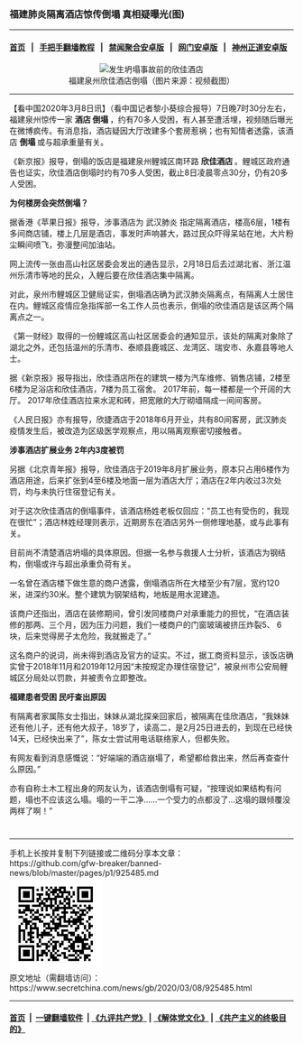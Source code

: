 ### 福建肺炎隔离酒店惊传倒塌 真相疑曝光(图)
------------------------

#### [首页](https://github.com/gfw-breaker/banned-news/blob/master/README.md) &nbsp;&nbsp;|&nbsp;&nbsp; [手把手翻墙教程](https://github.com/gfw-breaker/guides/wiki) &nbsp;&nbsp;|&nbsp;&nbsp; [禁闻聚合安卓版](https://github.com/gfw-breaker/bn-android) &nbsp;&nbsp;|&nbsp;&nbsp; [网门安卓版](https://github.com/oGate2/oGate) &nbsp;&nbsp;|&nbsp;&nbsp; [神州正道安卓版](https://github.com/SzzdOgate/update) 



<div class="article_right" style="fone-color:#000">
 <p style="text-align:center">
  <img alt="发生坍塌事故前的欣佳酒店" src="//img3.secretchina.com/pic/2020/3-8/p2642971a317137737-ss.jpg" style="height:337px; width:600px"/>
  <br>
   福建泉州欣佳酒店倒塌（图片来源：视频截图）
   <span id="hideid" name="hideid" style="color:red;display:none;">
    <span href="https://www.secretchina.com">
    </span>
   </span>
  </br>
 </p>
 <div id="txt-mid1-t21-2017">
  

---


  </div>
 </div>
 <p>
  【看中国2020年3月8日讯】（看中国记者黎小葵综合报导）7日晚7时30分左右，福建泉州惊传一家
  <strong>
   酒店
   <span href="https://www.secretchina.com/news/gb/tag/倒塌" target="_blank">
    倒塌
   </span>
  </strong>
  ，约有70多人受困，有人甚至遭活埋，视频随后曝光在微博疯传。有消息指，酒店疑因大厅改建多个套房惹祸；也有知情者透露，该酒店
  <strong>
   倒塌
  </strong>
  或与超承重量有关。
  <span id="hideid" name="hideid" style="color:red;display:none;">
   <span href="https://www.secretchina.com">
   </span>
  </span>
 </p>
 <p>
  《新京报》报导，倒塌的饭店是福建泉州鲤城区南环路
  <strong>
   <span href="https://www.secretchina.com/news/gb/tag/欣佳酒店" target="_blank">
    欣佳酒店
   </span>
  </strong>
  。鲤城区政府通告也证实，欣佳酒店倒塌时约有70多人受困，截止8日凌晨零点30分，仍有20多人受困。
 </p>
 <p>
  <strong>
   为何楼房会突然倒塌？
  </strong>
 </p>
 <p>
  据香港《苹果日报》报导，涉事酒店为
  <span href="https://www.secretchina.com/news/gb/tag/武汉肺炎" target="_blank">
   武汉肺炎
  </span>
  指定隔离酒店，楼高6层，1楼有多间商店铺，楼上几层是酒店，事发时声响甚大，路过民众吓得呆站在地，大片粉尘瞬间喷飞，弥漫整间加油站。
 </p>
 <p>
  网上流传一张由高山社区居委会发出的通告显示，2月18日后去过湖北省、浙江温州乐清市等地的民众，入鲤后要在欣佳酒店集中隔离。
 </p>
 <p>
  对此，泉州市鲤城区卫健局证实，倒塌酒店确为武汉肺炎隔离点，有隔离人士居住在内。鲤城区疫情应急指挥部一名工作人员也表示，倒塌的欣佳酒店是该区两个隔离点之一。
 </p>
 <p>
  《第一财经》取得的一份鲤城区高山社区居委会的通知显示，该处的隔离对象除了湖北之外，还包括温州的乐清市、泰顺县鹿城区、龙湾区、瑞安市、永嘉县等地人士。
 </p>
 <p>
  据《新京报》报导指出，欣佳酒店所在的建筑一楼为汽车维修、销售店铺，2楼至6楼为足浴店和欣佳酒店，7楼为员工宿舍。 2017年前，每一楼都是一个开阔的大厅。 2017年欣佳酒店拉来水泥和砖，把宽敞的大厅砌墙隔成一间间客房。
 </p>
 <p>
  《人民日报》亦有报导，欣捷酒店于2018年6月开业，共有80间客房，武汉肺炎疫情发生后，被改造为区级医学观察点，用以隔离观察密切接触者。
 </p>
 <p>
  <strong>
   涉事酒店扩展业务 2年内3度被罚
  </strong>
 </p>
 <p>
  另据《北京青年报》报导，欣佳酒店于2019年8月扩展业务，原本只占用6楼作为酒店用途，后来扩张到4至6楼及地面一层为酒店大厅；酒店在2年内收过3次处罚，均与未执行住宿登记有关。
 </p>
 <p>
  对于这次欣佳酒店的倒塌事件，该酒店杨姓老板仅回应：“员工也有受伤的，我现在很忙”；酒店林姓经理则表示，近期房东在酒店另外一侧修理地基，或与此事有关。
 </p>
 <p>
  目前尚不清楚酒店坍塌的具体原因。但据一名参与救援人士分析，该酒店为钢结构，倒塌或许与超出承重负荷有关。
 </p>
 <p>
  一名曾在酒店楼下做生意的商户透露，倒塌酒店所在大楼至少有7层，宽约120米，进深约30米。整个建筑为钢架结构，地板是用水泥建造。
 </p>
 <p>
  该商户还指出，酒店在装修期间，曾引发同楼商户对承重能力的担忧，“在酒店装修的那两、三个月，因为压力问题，我们一楼商户的门窗玻璃被挤压炸裂5、 6块，后来觉得房子太危险，我就搬走了。”
 </p>
 <p>
  这名商户的说词，尚未得到酒店及官方的证实。不过，据工商资料显示，该饭店确实曾于2018年11月和2019年12月因“未按规定办理住宿登记”，被泉州市公安局鲤城区分局处以罚款，并被责令立即整改。
 </p>
 <p>
  <strong>
   福建患者受困 民吁查出原因
  </strong>
 </p>
 <p>
  有隔离者家属陈女士指出，妹妹从湖北探亲回家后，被隔离在佳欣酒店，“我妹妹还有他儿子，还有他大叔子，18岁了，读高二，是2月25日进去的，到现在已经快14天，已经快出来了”，陈女士尝试用电话联络家人，但都失败。
 </p>
 <p>
  有网友看到消息感慨说：“好端端的酒店崩塌了，希望都给救出来，然后再查查什么原因。”
 </p>
 <p>
  亦有自称土木工程出身的网友认为，该酒店倒塌有可疑，“按理说如果结构有问题，塌也不应该这么塌。塌的一干二净……一个受力的点都没了…这塌的跟倾覆没两样了啊！”
  <center>
   <div>
    <div id="txt-mid2-t22-2017" style="display: block;  max-height: 351px;  overflow: hidden;">
     <div id="SC-21xxx">
     </div>
     <ins class="adsbygoogle" data-ad-client="ca-pub-1276641434651360" data-ad-format="auto" data-ad-slot="4301710469" data-full-width-responsive="true" style="display:block">
     </ins>
    </div>
   </div>
  </center>
  <div style="padding-top:12px;">
  </div>
 </p>
</div>

<hr/>
手机上长按并复制下列链接或二维码分享本文章：<br/>
https://github.com/gfw-breaker/banned-news/blob/master/pages/p1/925485.md <br/>
<a href='https://github.com/gfw-breaker/banned-news/blob/master/pages/p1/925485.md'><img src='https://github.com/gfw-breaker/banned-news/blob/master/pages/p1/925485.md.png'/></a> <br/>
原文地址（需翻墙访问）：https://www.secretchina.com/news/gb/2020/03/08/925485.html


------------------------
#### [首页](https://github.com/gfw-breaker/banned-news/blob/master/README.md) &nbsp;|&nbsp; [一键翻墙软件](https://github.com/gfw-breaker/nogfw/blob/master/README.md) &nbsp;| [《九评共产党》](https://github.com/gfw-breaker/9ping.md/blob/master/README.md#九评之一评共产党是什么) | [《解体党文化》](https://github.com/gfw-breaker/jtdwh.md/blob/master/README.md) | [《共产主义的终极目的》](https://github.com/gfw-breaker/gczydzjmd.md/blob/master/README.md)


<img src='http://gfw-breaker.win/banned-news/pages/p1/925485.md' width='0px' height='0px'/>